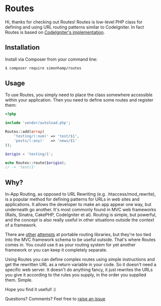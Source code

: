 # Routes

Hi, thanks for checking out Routes! Routes is low-level PHP class for defining and using URL routing patterns similar to CodeIgniter. In fact Routes is based on [CodeIgniter's implementation](https://github.com/EllisLab/CodeIgniter/blob/develop/system/core/Router.php).

## Installation

Install via Composer from your command line:

```bash
$ composer require simonhamp/routes
```

## Usage

To use Routes, you simply need to place the class somewhere accessible within your application. Then you need to define some routes and register them:

```php
<?php

include 'vendor/autoload.php';

Routes::add(array(
    'testing/(:num)' => 'test/$1',
    'posts/(:any)'   => 'news/$1'
));

$origin = 'testing/1';

echo Routes::route($origin);
// -> 'test/1'
```

## Why?

In-App Routing, as opposed to URL Rewriting (e.g. .htaccess/mod_rewrite), is a popular method for defining patterns for URLs in web sites and applications. It allows the developer to make an app appear one way, but underneath go another. It's most commonly found in MVC web frameworks (Rails, Sinatra, CakePHP, CodeIgniter et al). Routing is simple, but powerful, and the concept is also really useful in other situations outside the context of a framework.

There are [other](http://dev.horde.org/routes/) [attempts](http://routes.groovie.org/) at portable routing libraries, but they're too tied into the MVC framework schema to be useful outside. That's where Routes comes in. You could use it as your routing system for yet another framework or you can keep it completely separate.

Using Routes you can define complex routes using simple instructions and get the rewritten URL as a return variable in your code. So it doesn't need a specific web server. It doesn't do anything fancy, it just rewrites the URLs you give it according to the rules you supply, in the order you supplied them. Simple.

Hope you find it useful! :)

Questions? Comments? Feel free to [raise an issue](https://github.com/simonhamp/routes/issues/new)
